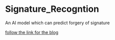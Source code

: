 # Signature_Recogntion
An AI model which can predict forgery of signature 

[follow the link for the blog](https://piyush-98.github.io)
